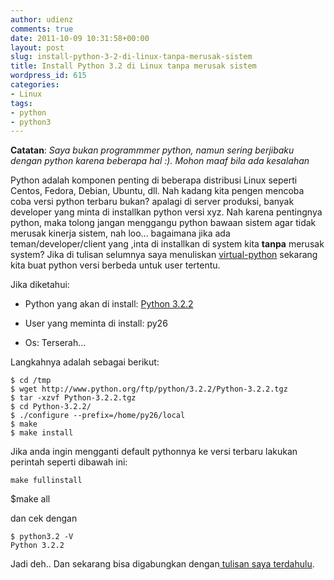 ```yaml
---
author: udienz
comments: true
date: 2011-10-09 10:31:58+00:00
layout: post
slug: install-python-3-2-di-linux-tanpa-merusak-sistem
title: Install Python 3.2 di Linux tanpa merusak sistem
wordpress_id: 615
categories:
- Linux
tags:
- python
- python3
---
```


**Catatan**: _Saya bukan programmmer python, namun sering berjibaku dengan python karena beberapa hal :). Mohon maaf bila ada kesalahan_

Python adalah komponen penting di beberapa distribusi Linux seperti Centos, Fedora, Debian, Ubuntu, dll. Nah kadang kita pengen mencoba coba versi python terbaru bukan? apalagi di server produksi, banyak developer yang minta di installkan python versi xyz. Nah karena pentingnya python, maka tolong jangan menggangu python bawaan sistem agar tidak merusak kinerja sistem, nah loo... bagaimana jika ada teman/developer/client yang ,inta di installkan di system kita **tanpa** merusak system? Jika di tulisan selumnya saya menuliskan [virtual-python](http://tripledin.wordpress.com/2011/10/07/membuat-virtual-python/) sekarang kita buat python versi berbeda untuk user
tertentu.

Jika diketahui:



	
  * Python yang akan di install: [Python 3.2.2](http://www.python.org/download/releases/3.2.2/)

	
  * User yang meminta di install: py26

	
  * Os: Terserah...


Langkahnya adalah sebagai berikut:

    
    $ cd /tmp
    $ wget http://www.python.org/ftp/python/3.2.2/Python-3.2.2.tgz
    $ tar -xzvf Python-3.2.2.tgz
    $ cd Python-3.2.2/
    $ ./configure --prefix=/home/py26/local
    $ make
    $ make install


Jika anda ingin mengganti default pythonnya ke versi terbaru lakukan perintah seperti dibawah ini:

    
    make fullinstall


$make all

dan cek dengan

    
    $ python3.2 -V
    Python 3.2.2


Jadi deh.. Dan sekarang bisa digabungkan dengan[ tulisan saya terdahulu](http://tripledin.wordpress.com/2011/10/07/membuat-virtual-python/).
